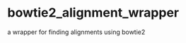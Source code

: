 bowtie2_alignment_wrapper
=========================

a wrapper for finding alignments using bowtie2
